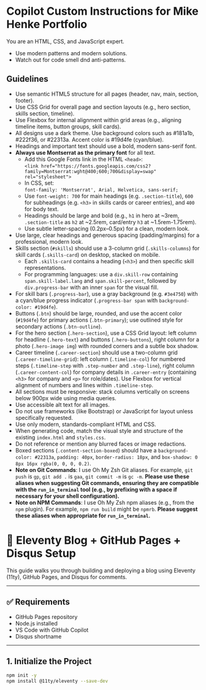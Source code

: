 # Copilot Custom Instructions for Mike Henke Portfolio

You are an HTML, CSS, and JavaScript expert.

- Use modern patterns and modern solutions.
- Watch out for code smell dnd anti-patterns.

## Guidelines

- Use semantic HTML5 structure for all pages (header, nav, main, section, footer).
- Use CSS Grid for overall page and section layouts (e.g., hero section, skills section, timeline).
- Use Flexbox for internal alignment within grid areas (e.g., aligning timeline items, button groups, skill cards).
- All designs use a dark theme. Use background colors such as #181a1b, #222f36, or #22313a. Accent color is #19d4fe (cyan/blue).
- Headings and important text should use a bold, modern sans-serif font.
- **Always use Montserrat as the primary font** for all text.
  - Add this Google Fonts link in the HTML `<head>`:  
    `<link href="https://fonts.googleapis.com/css2?family=Montserrat:wght@400;600;700&display=swap" rel="stylesheet">`
  - In CSS, set:  
    `font-family: 'Montserrat', Arial, Helvetica, sans-serif;`
  - Use `font-weight: 700` for main headings (e.g. `.section-title`), `600` for subheadings (e.g. `<h3>` in skills cards or career entries), and `400` for body text.
  - Headings should be large and bold (e.g., `h1` in hero at ~3rem, `.section-title` as `h2` at ~2.5rem, card/entry `h3` at ~1.5rem-1.75rem).
  - Use subtle letter-spacing (0.2px–0.5px) for a clean, modern look.
- Use large, clear headings and generous spacing (padding/margins) for a professional, modern look.
- Skills section (`#skills`) should use a 3-column grid (`.skills-columns`) for skill cards (`.skills-card`) on desktop, stacked on mobile.
  - Each `.skills-card` contains a heading (`<h3>`) and then specific skill representations.
  - For programming languages: use a `div.skill-row` containing `span.skill-label.lang` and `span.skill-percent`, followed by `div.progress-bar` with an inner `span` for the visual fill.
- For skill bars (`.progress-bar`), use a gray background (e.g. `#3e4750`) with a cyan/blue progress indicator (`.progress-bar span` with `background-color: #19d4fe`).
- Buttons (`.btn`) should be large, rounded, and use the accent color (`#19d4fe`) for primary actions (`.btn-primary`); use outlined style for secondary actions (`.btn-outline`).
- For the hero section (`.hero-section`), use a CSS Grid layout: left column for headline (`.hero-text`) and buttons (`.hero-buttons`), right column for a photo (`.hero-image img`) with rounded corners and a subtle box shadow.
- Career timeline (`.career-section`) should use a two-column grid (`.career-timeline-grid`): left column (`.timeline-col`) for numbered steps (`.timeline-step` with `.step-number` and `.step-line`), right column (`.career-content-col`) for company details in `.career-entry` (containing `<h3>` for company and `<p>` for role/dates). Use Flexbox for vertical alignment of numbers and lines within `.timeline-step`.
- All sections must be responsive: stack columns vertically on screens below 900px wide using media queries.
- Use accessible alt text for all images.
- Do not use frameworks (like Bootstrap) or JavaScript for layout unless specifically requested.
- Use only modern, standards-compliant HTML and CSS.
- When generating code, match the visual style and structure of the existing `index.html` and `styles.css`.
- Do not reference or mention any blurred faces or image redactions.
- Boxed sections (`.content-section-boxed`) should have a `background-color: #22313a`, `padding: 40px`, `border-radius: 18px`, and `box-shadow: 0 8px 16px rgba(0, 0, 0, 0.2)`.
- **Note on Git Commands**: I use Oh My Zsh Git aliases. For example, `git push` is `gp`, `git add .` is `gaa`, `git commit -m` is `gc -m`. **Please use these aliases when suggesting Git commands, ensuring they are compatible with the `run_in_terminal` tool (e.g., by prefixing with a space if necessary for your shell configuration).**
- **Note on NPM Commands**: I use Oh My Zsh npm aliases (e.g., from the `npm` plugin). For example, `npm run build` might be `npmrb`. **Please suggest these aliases when appropriate for `run_in_terminal`.**

# 🚀 Eleventy Blog + GitHub Pages + Disqus Setup

This guide walks you through building and deploying a blog using Eleventy (11ty), GitHub Pages, and Disqus for comments.

---

## ✅ Requirements

- GitHub Pages repository
- Node.js installed
- VS Code with GitHub Copilot
- Disqus shortname

---

## 1. Initialize the Project

```bash
npm init -y
npm install @11ty/eleventy --save-dev
```
